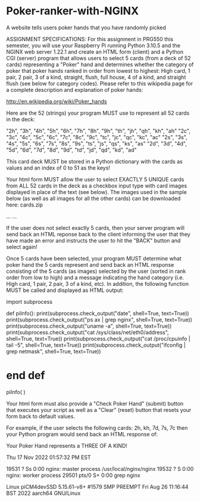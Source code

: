 # Poker-ranker-with-NGINX
A website tells users poker hands that you have randomly picked


ASSIGNMENT SPECIFICATIONS:
For this assignment in PRG550 this semester, you will use your Raspberry Pi
running Python 3.10.5 and the NGINX web server 1.22.1 and create an HTML form (client)
and a Python CGI (server) program that allows users to select 5 cards (from a deck of
52 cards) representing a "Poker" hand and determines whether the category of poker
that poker hands ranked in order from lowest to highest:
High card, 1 pair, 2 pair, 3 of a kind, straight, flush, full house,
4 of a kind, and straight flush (see below for category codes).
Please refer to this wikipedia page for a complete description and
explanation of poker hands:

http://en.wikipedia.org/wiki/Poker_hands

Here are the 52 (strings) your program MUST use to represent all 52 cards in the deck:

"2h", "3h", "4h", "5h", "6h", "7h", "8h", "9h", "th", "jh", "qh", "kh", "ah"
"2c", "3c", "4c", "5c", "6c", "7c", "8c", "9c", "tc", "jc", "qc", "kc", "ac"
"2s", "3s", "4s", "5s", "6s", "7s", "8s", "9s", "ts", "js", "qs", "ks", "as"
"2d", "3d", "4d", "5d", "6d", "7d", "8d", "9d", "td", "jd", "qd", "kd", "ad"

This card deck MUST be stored in a Python dictionary with the cards as values
and an index of 0 to 51 as the keys!

Your html form MUST allow the user to select EXACTLY 5 UNIQUE cards from ALL 52 cards in the deck
as a checkbox input type with card images displayed in place of the text (see below).
The images used in the sample below (as well as all images for all the other cards) can be
downloaded here: cards.zip


 ... 
 ... 


If the user does not select exactly 5 cards, then your server program will send back
an HTML reponse back to the client informing the user that they have made an error and
instructs the user to hit the "BACK" button and select again!

Once 5 cards have been selected, your program MUST determine what poker hand the 5 cards
represent and send back an HTML response consisting of the 5 cards (as images) selected
by the user (sorted in rank order from low to high) and a message indicating the hand category
(i.e. High card, 1 pair, 2 pair, 3 of a kind, etc).
In addition, the following function MUST be called and displayed as HTML output:

import subprocess

def piInfo():
   print(subprocess.check_output("date", shell=True, text=True))
   print(subprocess.check_output("ps ax | grep nginx", shell=True, text=True))
   print(subprocess.check_output("uname -a", shell=True, text=True))
   print(subprocess.check_output("cat /sys/class/net/eth0/address", shell=True, text=True))
   print(subprocess.check_output("cat /proc/cpuinfo | tail -5", shell=True, text=True))
   print(subprocess.check_output("ifconfig | grep netmask", shell=True, text=True))

# end def

piInfo( )


Your html form must also provide a "Check Poker Hand" (submit) button that executes your
script as well as a "Clear" (reset) button that resets your form back to default values.

For example, if the user selects the following cards: 2h, kh, 7d, 7s, 7c
then your Python program would send back an HTML response of:

    
Your Poker Hand represents a THREE OF A KIND!

Thu 17 Nov 2022 01:57:32 PM EST

19531 ?        Ss     0:00 nginx: master process /usr/local/nginx/nginx
19532 ?        S      0:00 nginx: worker process
29501 pts/0    S+     0:00 grep nginx

Linux piCM4devSSD 5.15.61-v8+ #1579 SMP PREEMPT Fri Aug 26 11:16:44 BST 2022 aarch64 GNU/Linux

